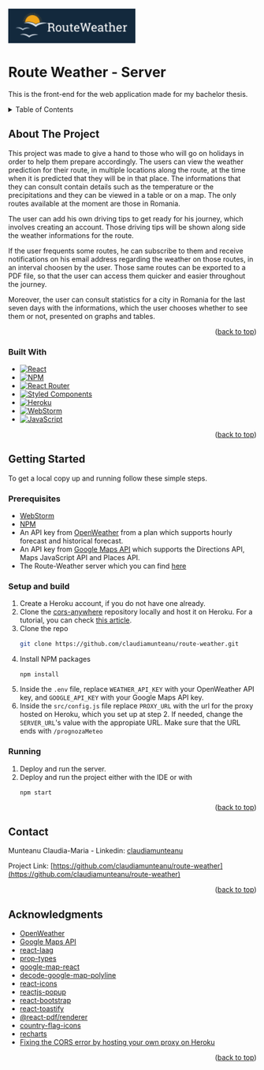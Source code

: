 <!-- Improved compatibility of back to top link: See: https://github.com/othneildrew/Best-README-Template/pull/73 -->
<a name="readme-top"></a>
<!--
*** Thanks for checking out the Best-README-Template. If you have a suggestion
*** that would make this better, please fork the repo and create a pull request
*** or simply open an issue with the tag "enhancement".
*** Don't forget to give the project a star!
*** Thanks again! Now go create something AMAZING! :D
-->



<!-- PROJECT SHIELDS -->
<!--
*** I'm using markdown "reference style" links for readability.
*** Reference links are enclosed in brackets [ ] instead of parentheses ( ).
*** See the bottom of this document for the declaration of the reference variables
*** for contributors-url, forks-url, etc. This is an optional, concise syntax you may use.
*** https://www.markdownguide.org/basic-syntax/#reference-style-links
-->

<!--[![Contributors][contributors-shield]][contributors-url]
[![Forks][forks-shield]][forks-url]
[![Stargazers][stars-shield]][stars-url] 
[![Issues][issues-shield]][issues-url] 
[![License][license-shield]][license-url]
[![LinkedIn][linkedin-shield]][linkedin-url]
-->

<!--
 PROJECT LOGO

 
<br />
<div align="center">
  -->

<a href="https://github.com/claudiamunteanu/route-weather-server">
    <img src="src/images/logo.png" alt="Logo" height="70"/>
</a>
                                             
# Route Weather - Server
This is the front-end for the web application made for my bachelor thesis.
  <!--
  <p align="center">
    Simple CRUD mobile application for the management of a store's products, created for the "Mobile Application Programming" course at my university.
    <br />
    <a href="https://github.com/claudiamunteanu/product-management"><strong>Explore the docs »</strong></a>
    <br />
    <br />
    <a href="https://github.com/claudiamunteanu/product-management">View Demo</a>
    ·
    <a href="https://github.com/claudiamunteanu/product-management/issues">Report Bug</a>
    ·
    <a href="https://github.com/claudiamunteanu/product-management/issues">Request Feature</a>
  </p>
</div>
-->


<!-- TABLE OF CONTENTS -->
<details>
  <summary>Table of Contents</summary>
  <ol>
    <li>
      <a href="#about-the-project">About The Project</a>
      <ul>
        <li><a href="#built-with">Built With</a></li>
      </ul>
    </li>
    <li>
      <a href="#getting-started">Getting Started</a>
      <ul>
        <li><a href="#prerequisites">Prerequisites</a></li>
        <li><a href="#setup-and-build">Setup and Build</a></li>
        <li><a href="#running">Running</a></li>
      </ul>
    </li>
    <!--
    <li><a href="#usage">Usage</a></li>
    <li><a href="#roadmap">Roadmap</a></li>
    <li><a href="#contributing">Contributing</a></li>
    -->
    <li><a href="#contact">Contact</a></li>
   <li><a href="#acknowledgments">Acknowledgments</a></li>
    <!--<li><a href="#acknowledgments">Acknowledgments</a></li>-->
  </ol>
</details>

<!-- ABOUT THE PROJECT -->
## About The Project

This project was made to give a hand to those who will go on holidays in order to help them prepare accordingly. The users can view the weather prediction for their route, in multiple locations along the route, at the time when it is predicted that they will be in that place. The informations that they can consult contain details such as the temperature or the precipitations and they can be viewed in a table or on a map. The only routes available at the moment are those in Romania.

The user can add his own driving tips to get ready for his journey, which involves creating an account. Those driving tips will be shown along side the weather informations for the route. 

If the user frequents some routes, he can subscribe to them and receive notifications on his email address regarding the weather on those routes, in an interval choosen by the user. Those same routes can be exported to a PDF file, so that the user can access them quicker and easier throughout the journey.

Moreover, the user can consult statistics for a city in Romania for the last seven days with the informations, which the user chooses whether to see them or not, presented on graphs and tables.

<p align="right">(<a href="#readme-top">back to top</a>)</p>

### Built With
* [![React][React.org]][React-url]
* [![NPM][NPM.com]][NPM-url]
* [![React Router][ReactRouter.com]][ReactRouter-url]
* [![Styled Components][StyledComponents.com]][StyledComponents-url]
* [![Heroku][Heroku.com]][Heroku-url]
* [![WebStorm][WebStorm.com]][WebStorm-url]
* [![JavaScript][JavaScript.com]][JavaScript-url]
                                       
<p align="right">(<a href="#readme-top">back to top</a>)</p>


<!-- GETTING STARTED -->
## Getting Started

To get a local copy up and running follow these simple steps.

### Prerequisites

* [WebStorm][WebStorm-url]
* [NPM][NPM-url]
* An API key from [OpenWeather](https://openweathermap.org/) from a plan which supports hourly forecast and historical forecast.
* An API key from [Google Maps API](https://developers.google.com/maps/documentation) which supports the Directions API, Maps JavaScript API and Places API.
* The Route-Weather server which you can find [here](https://github.com/claudiamunteanu/route-weather-server.git)

### Setup and build
1. Create a Heroku account, if you do not have one already.
2. Clone the [cors-anywhere](https://github.com/Rob--W/cors-anywhere) repository locally and host it on Heroku. For a tutorial, you can check [this article](https://dev.to/imiebogodson/fixing-the-cors-error-by-hosting-your-own-proxy-on-heroku-3lcb).
4. Clone the repo
   ```sh
   git clone https://github.com/claudiamunteanu/route-weather.git
   ```  
4. Install NPM packages
   ```
   npm install
   ```
5. Inside the `.env` file, replace `WEATHER_API_KEY` with your OpenWeather API key, and `GOOGLE_API_KEY` with your Google Maps API key.
6. Inside the `src/config.js` file replace `PROXY_URL` with the url for the proxy hosted on Heroku, which you set up at step 2. If needed, change the `SERVER_URL`'s value with the appropiate URL. Make sure that the URL ends with `/prognozaMeteo`
   
### Running

1. Deploy and run the server.
2. Deploy and run the project either with the IDE or with
   ```
   npm start
   ```

<p align="right">(<a href="#readme-top">back to top</a>)</p>



<!-- USAGE EXAMPLES -->
<!--## Usage

Use this space to show useful examples of how a project can be used. Additional screenshots, code examples and demos work well in this space. You may also link to more resources.

_For more examples, please refer to the [Documentation](https://example.com)_

<p align="right">(<a href="#readme-top">back to top</a>)</p>
-->



<!-- CONTRIBUTING -->
<!--
## Contributing

Contributions are what make the open source community such an amazing place to learn, inspire, and create. Any contributions you make are **greatly appreciated**.

If you have a suggestion that would make this better, please fork the repo and create a pull request. You can also simply open an issue with the tag "enhancement".
Don't forget to give the project a star! Thanks again!

1. Fork the Project
2. Create your Feature Branch (`git checkout -b feature/AmazingFeature`)
3. Commit your Changes (`git commit -m 'Add some AmazingFeature'`)
4. Push to the Branch (`git push origin feature/AmazingFeature`)
5. Open a Pull Request

<p align="right">(<a href="#readme-top">back to top</a>)</p>
-->


<!-- CONTACT -->
## Contact

Munteanu Claudia-Maria - Linkedin: [claudiamunteanu][linkedin-url]

Project Link: [https://github.com/claudiamunteanu/route-weather](https://github.com/claudiamunteanu/route-weather)

<p align="right">(<a href="#readme-top">back to top</a>)</p>



<!-- ACKNOWLEDGMENTS -->
## Acknowledgments

* [OpenWeather](https://openweathermap.org/)
* [Google Maps API](https://developers.google.com/maps/documentation)
* [react-laag](https://www.react-laag.com/)
* [prop-types](https://www.npmjs.com/package/prop-types)
* [google-map-react](https://www.npmjs.com/package/google-map-react)
* [decode-google-map-polyline](https://www.npmjs.com/package/decode-google-map-polyline)
* [react-icons](https://www.npmjs.com/package/react-icons)
* [reactjs-popup](https://www.npmjs.com/package/reactjs-popup)
* [react-bootstrap](https://www.npmjs.com/package/react-bootstrap)
* [react-toastify](https://www.npmjs.com/package/react-toastify)
* [@react-pdf/renderer](https://www.npmjs.com/package/@react-pdf/renderer)
* [country-flag-icons](https://www.npmjs.com/package/country-flag-icons)
* [recharts](https://recharts.org/en-US/)
* [Fixing the CORS error by hosting your own proxy on Heroku](https://dev.to/imiebogodson/fixing-the-cors-error-by-hosting-your-own-proxy-on-heroku-3lcb)

<p align="right">(<a href="#readme-top">back to top</a>)</p>


<!-- MARKDOWN LINKS & IMAGES -->
<!-- https://www.markdownguide.org/basic-syntax/#reference-style-links -->
[contributors-shield]: https://img.shields.io/github/contributors/claudiamunteanu/shows-ticket-store-java.svg?style=for-the-badge
[contributors-url]: https://github.com/claudiamunteanu/shows-ticket-store-javat/graphs/contributors
[forks-shield]: https://img.shields.io/github/forks/claudiamunteanu/shows-ticket-store-java.svg?style=for-the-badge
[forks-url]: https://github.com/claudiamunteanu/shows-ticket-store-java/network/members
[stars-shield]: https://img.shields.io/github/stars/claudiamunteanu/shows-ticket-store-java.svg?style=for-the-badge
[stars-url]: https://github.com/claudiamunteanu/shows-ticket-store-java/stargazers
[issues-shield]: https://img.shields.io/github/issues/claudiamunteanu/shows-ticket-store-java.svg?style=for-the-badge
[issues-url]: https://github.com/claudiamunteanu/shows-ticket-store-java/issues
[license-shield]: https://img.shields.io/github/license/claudiamunteanu/shows-ticket-store-java.svg?style=for-the-badge
[license-url]: https://github.com/claudiamunteanu/shows-ticket-store-java/blob/master/LICENSE
[linkedin-shield]: https://img.shields.io/badge/-LinkedIn-black.svg?style=for-the-badge&logo=linkedin&colorB=555
[linkedin-url]: https://linkedin.com/in/claudiamunteanu
[Bootstrap.com]: https://img.shields.io/badge/bootstrap-%23563D7C.svg?style=for-the-badge&logo=bootstrap&logoColor=white
[Bootstrap-url]: https://getbootstrap.com/
[NPM.com]: https://img.shields.io/badge/NPM-%23000000.svg?style=for-the-badge&logo=npm&logoColor=white
[NPM-url]: https://www.npmjs.com/
[ReactRouter.com]: https://img.shields.io/badge/React_Router-CA4245?style=for-the-badge&logo=react-router&logoColor=white
[ReactRouter-url]: https://reactrouter.com/en/v6.3.0
[React.org]: https://img.shields.io/badge/react-%2320232a.svg?style=for-the-badge&logo=react&logoColor=%2361DAFB
[React-url]: https://reactjs.org/
[StyledComponents.com]: https://img.shields.io/badge/styled--components-DB7093?style=for-the-badge&logo=styled-components&logoColor=white
[StyledComponents-url]: https://styled-components.com/
[Heroku.com]: https://img.shields.io/badge/heroku-%23430098.svg?style=for-the-badge&logo=heroku&logoColor=white
[Heroku-url]: https://www.heroku.com/
[WebStorm.com]: https://img.shields.io/badge/webstorm-143?style=for-the-badge&logo=webstorm&logoColor=white&color=black
[WebStorm-url]: https://www.jetbrains.com/webstorm/
[JavaScript.com]: https://img.shields.io/badge/javascript-%23323330.svg?style=for-the-badge&logo=javascript&logoColor=%23F7DF1E
[JavaScript-url]: https://www.javascript.com/

